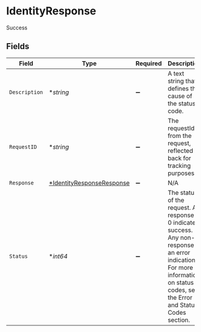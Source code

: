 # IdentityResponse

Success


## Fields

| Field                                                                                                                                                                                  | Type                                                                                                                                                                                   | Required                                                                                                                                                                               | Description                                                                                                                                                                            | Example                                                                                                                                                                                |
| -------------------------------------------------------------------------------------------------------------------------------------------------------------------------------------- | -------------------------------------------------------------------------------------------------------------------------------------------------------------------------------------- | -------------------------------------------------------------------------------------------------------------------------------------------------------------------------------------- | -------------------------------------------------------------------------------------------------------------------------------------------------------------------------------------- | -------------------------------------------------------------------------------------------------------------------------------------------------------------------------------------- |
| `Description`                                                                                                                                                                          | **string*                                                                                                                                                                              | :heavy_minus_sign:                                                                                                                                                                     | A text string that defines the cause of the status code.                                                                                                                               | Success.                                                                                                                                                                               |
| `RequestID`                                                                                                                                                                            | **string*                                                                                                                                                                              | :heavy_minus_sign:                                                                                                                                                                     | The requestId from the request, reflected back for tracking purposes.                                                                                                                  | 7f83-b0c4-90e0-90b3-11e10800200c9a66                                                                                                                                                   |
| `Response`                                                                                                                                                                             | [*IdentityResponseResponse](../../models/shared/identityresponseresponse.md)                                                                                                           | :heavy_minus_sign:                                                                                                                                                                     | N/A                                                                                                                                                                                    |                                                                                                                                                                                        |
| `Status`                                                                                                                                                                               | **int64*                                                                                                                                                                               | :heavy_minus_sign:                                                                                                                                                                     | The status of the request. A response of 0 indicates success. Any non-0 response is an error indication. For more information on status codes, see the Error and Status Codes section. |                                                                                                                                                                                        |